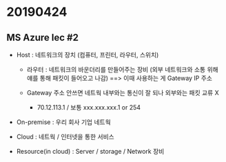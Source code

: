 # 20190424

## MS Azure lec #2

- Host : 네트워크의 장치 (컴퓨터, 프린터, 라우터, 스위치)

  - 라우터 : 네트워크의 바운더리를 만들어주는 장비 (외부 네트워크와 소통 위해 얘를 통해 패킷이 들어오고 나감) ==> 이때 사용하는 게 Gateway IP 주소

  - Gateway 주소 안쓰면 네트웍 내부와는 통신이 잘 되나 외부와는 패킷 교류 X

    - 70.12.113.1 / 보통 xxx.xxx.xxx.1 or 254

      

- On-premise : 우리 회사 기업 네트웍

- Cloud : 네트웍 / 인터넷을 통한 서비스

- Resource(in cloud) : Server / storage / Network 장비